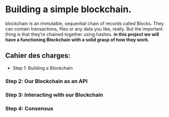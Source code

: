 # Building a simple blockchain.
 blockchain is an immutable, sequential chain of records called Blocks. They can contain transactions, files or any data you like, really. But the important thing is that they’re chained together using hashes.
**in this project we will have a functioning Blockchain with a solid grasp of how they work.**
 
 
 ## Cahier des charges:
 

 
 
* Step 1: Building a Blockchain
 
 ### Step 2: Our Blockchain as an API
 
 ### Step 3: Interacting with our Blockchain
 
 ### Step 4: Consensus
